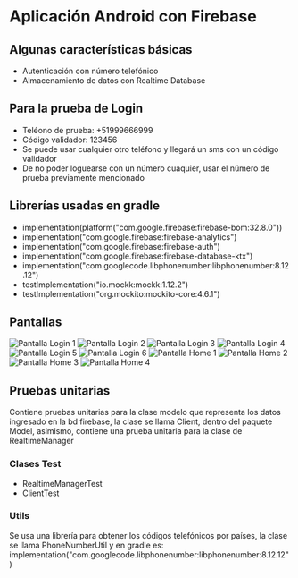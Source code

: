 # Aplicación Android con Firebase
## Algunas características básicas
- Autenticación con número telefónico
- Almacenamiento de datos con Realtime Database

## Para la prueba de Login
- Teléono de prueba: +51999666999
- Código validador: 123456
- Se puede usar cualquier otro teléfono y llegará un sms con un código validador
- De no poder loguearse con un número cuaquier, usar el número de prueba previamente mencionado

## Librerías usadas en gradle
- implementation(platform("com.google.firebase:firebase-bom:32.8.0"))
- implementation("com.google.firebase:firebase-analytics")
- implementation("com.google.firebase:firebase-auth")
- implementation("com.google.firebase:firebase-database-ktx")
- implementation("com.googlecode.libphonenumber:libphonenumber:8.12.12")
- testImplementation("io.mockk:mockk:1.12.2")
- testImplementation("org.mockito:mockito-core:4.6.1")

## Pantallas
![Pantalla Login 1](/assets/images/Login1")
![Pantalla Login 2](/assets/images/Login2")
![Pantalla Login 3](/assets/images/Login3")
![Pantalla Login 4](/assets/images/Login4")
![Pantalla Login 5](/assets/images/Login5")
![Pantalla Login 6](/assets/images/Login6")
![Pantalla Home 1](/assets/images/Home1")
![Pantalla Home 2](/assets/images/Home2")
![Pantalla Home 3](/assets/images/Home3")
![Pantalla Home 4](/assets/images/Home4")

## Pruebas unitarias
Contiene pruebas unitarias para la clase modelo que representa los datos ingresado en la bd firebase, la clase se llama Client, dentro del paquete Model, asimismo, contiene una prueba unitaria para la clase de RealtimeManager

### Clases Test
- RealtimeManagerTest
- ClientTest

### Utils
Se usa una librería para obtener los códigos telefónicos por países, la clase se llama PhoneNumberUtil y en gradle es: implementation("com.googlecode.libphonenumber:libphonenumber:8.12.12")

